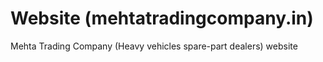 # Website (mehtatradingcompany.in)
Mehta Trading Company (Heavy vehicles spare-part dealers) website 

